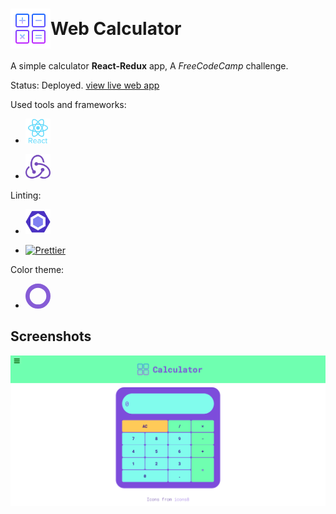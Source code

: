 <style>
    h1{
        display: flex;
        align-items: center;
    }
</style>

# ![icon](public/icons8-math-64.png) Web Calculator

A simple calculator **React-Redux** app, A _FreeCodeCamp_ challenge.

Status: Deployed. [view live web app](https://moharamfatema.github.io/web-calculator/)

Used tools and frameworks:

-   <a href="https://reactjs.org/" target="_blank" rel="noreferrer"> <img src="https://raw.githubusercontent.com/devicons/devicon/master/icons/react/react-original-wordmark.svg" alt="react" width="40" height="40"/> </a>

-   <a href="https://redux-toolkit.js.org" target="_blank" rel="noreferrer"> <img src="https://raw.githubusercontent.com/devicons/devicon/master/icons/redux/redux-original.svg" alt="react" width="40" height="40"/> </a>

Linting:

-   <a href="https://eslint.org/" target="_blank" rel="noreferrer"> <img src="https://raw.githubusercontent.com/devicons/devicon/master/icons/eslint/eslint-original.svg" alt="react" width="40" height="40"/> </a>

-   <a href="https://prettier.io/"><img class="logo" src="https://prettier.io/icon.png" alt="Prettier"  width="40" height="40"></a>

Color theme:

-   <a href="https://v2.grommet.io/color" target="_blank" rel="noreferrer"> <svg aria-label="Grommet" viewBox="0 0 24 24" class="StyledIcon-sc-ofa7kd-0 kszogF" width="40" height="40"><path fill="none" stroke="#865CD6" stroke-width="4" d="M12 2C6.485 2 2 6.485 2 12s4.485 10 10 10 10-4.485 10-10S17.515 2 12 2z"></path></svg> </a>

## Screenshots

![homepage](screenshots/desktop.png)
